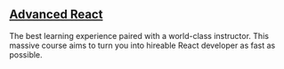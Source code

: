 ## [Advanced React](https://scrimba.com/learn/react)

The best learning experience paired with a world-class instructor. This massive course aims to turn you into hireable React developer as fast as possible.
